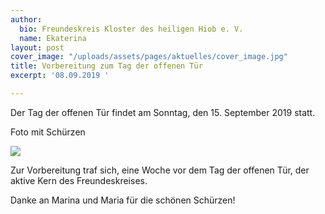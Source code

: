 ```yaml
---
author:
  bio: Freundeskreis Kloster des heiligen Hiob e. V.
  name: Ekaterina
layout: post
cover_image: "/uploads/assets/pages/aktuelles/cover_image.jpg"
title: Vorbereitung zum Tag der offenen Tür
excerpt: '08.09.2019 '

---
```

Der Tag der offenen Tür findet am Sonntag, den 15. September 2019 statt.

Foto mit Schürzen

![](https://res.cloudinary.com/hiobmon/image/upload/v1569157519/media/2019/IMG_9917_vwhjiw.jpg)

Zur Vorbereitung traf sich, eine Woche vor dem Tag der offenen Tür, der aktive Kern des Freundeskreises.

Danke an Marina und Maria für die schönen Schürzen!